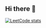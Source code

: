 ## Hi there 👋
[![LeetCode stats](https://leetcode-stats-six.vercel.app/api?username=your_leetcode_username)](https://github.com/your_leetcode_username/leetcode-stats)
<!--
**Shilenkovv/Shilenkovv** is a ✨ _special_ ✨ repository because its `README.md` (this file) appears on your GitHub profile.

Here are some ideas to get you started:

- 🔭 I’m currently working on ...
- 🌱 I’m currently learning ...
- 👯 I’m looking to collaborate on ...
- 🤔 I’m looking for help with ...
- 💬 Ask me about ...
- 📫 How to reach me: ...
- 😄 Pronouns: ...
- ⚡ Fun fact: ...
-->
